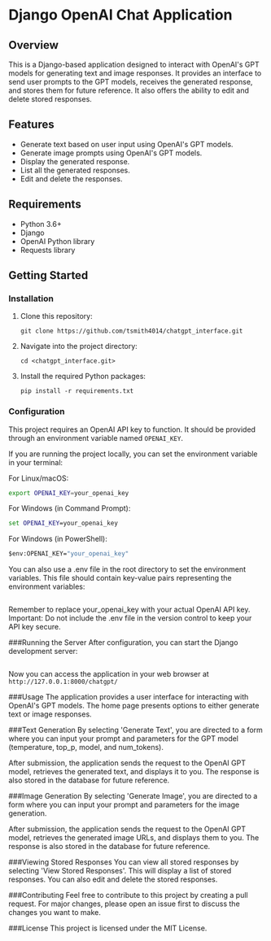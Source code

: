 # Django OpenAI Chat Application

## Overview
This is a Django-based application designed to interact with OpenAI's GPT models for generating text and image responses. It provides an interface to send user prompts to the GPT models, receives the generated response, and stores them for future reference. It also offers the ability to edit and delete stored responses.

## Features
- Generate text based on user input using OpenAI's GPT models.
- Generate image prompts using OpenAI's GPT models.
- Display the generated response.
- List all the generated responses.
- Edit and delete the responses.

## Requirements
- Python 3.6+
- Django
- OpenAI Python library
- Requests library

## Getting Started

### Installation
1. Clone this repository:
    ```
    git clone https://github.com/tsmith4014/chatgpt_interface.git
    ```
2. Navigate into the project directory:
    ```
    cd <chatgpt_interface.git>
    ```
3. Install the required Python packages:
    ```
    pip install -r requirements.txt
    ```

### Configuration
This project requires an OpenAI API key to function. It should be provided through an environment variable named `OPENAI_KEY`.

If you are running the project locally, you can set the environment variable in your terminal:

For Linux/macOS:

```bash
export OPENAI_KEY=your_openai_key
```

For Windows (in Command Prompt):

```cmd
set OPENAI_KEY=your_openai_key
```

For Windows (in PowerShell):

```cmd
$env:OPENAI_KEY="your_openai_key"
```

You can also use a .env file in the root directory to set the environment variables. 
This file should contain key-value pairs representing the environment variables:
```OPENAI_KEY=your_openai_key
```
Remember to replace your_openai_key with your actual OpenAI API key.
Important: Do not include the .env file in the version control to keep your API key secure.

###Running the Server
After configuration, you can start the Django development server:
```python manage.py runserver
```
Now you can access the application in your web browser at `http://127.0.0.1:8000/chatgpt/`

###Usage
The application provides a user interface for interacting with OpenAI's GPT models. The home page presents options to either generate text or image responses.

###Text Generation
By selecting 'Generate Text', you are directed to a form where you can input your prompt and parameters for the GPT model (temperature, top_p, model, and num_tokens).

After submission, the application sends the request to the OpenAI GPT model, retrieves the generated text, and displays it to you. The response is also stored in the database for future reference.

###Image Generation
By selecting 'Generate Image', you are directed to a form where you can input your prompt and parameters for the image generation.

After submission, the application sends the request to the OpenAI GPT model, retrieves the generated image URLs, and displays them to you. The response is also stored in the database for future reference.

###Viewing Stored Responses
You can view all stored responses by selecting 'View Stored Responses'. This will display a list of stored responses. You can also edit and delete the stored responses.

###Contributing
Feel free to contribute to this project by creating a pull request. For major changes, please open an issue first to discuss the changes you want to make.

###License
This project is licensed under the MIT License.

